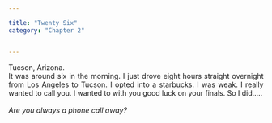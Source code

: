 ```yaml
---

title: "Twenty Six"
category: "Chapter 2"


---
```

<style>
body {
text-align: justify}
</style>

Tucson, Arizona. 
<br>
It was around six in the morning. I just drove eight hours straight overnight from Los Angeles to Tucson. I opted into a starbucks. I was weak. I really wanted to call you. I wanted to with you good luck on your finals. So I did.....
<br><br>
*Are you always a phone call away?*